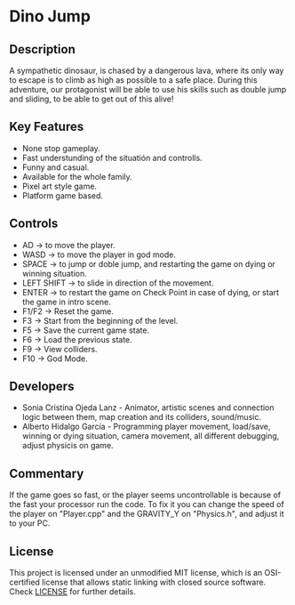 # Dino Jump

## Description

A sympathetic dinosaur, is chased by a dangerous lava, where its only way to escape is to climb as high as possible to a safe place. 
During this adventure, our protagonist will be able to use his skills such as double jump and sliding, to be able to get out of this alive!

## Key Features

 - None stop gameplay.
 - Fast understunding of the situatión and controlls.
 - Funny and casual.
 - Available for the whole family.
 - Pixel art style game.
 - Platform game based.
 
## Controls

 - AD -> to move the player.
 - WASD -> to move the player in god mode.
 - SPACE -> to jump or doble jump, and restarting the game on dying or winning situation.
 - LEFT SHIFT -> to slide in direction of the movement.
 - ENTER -> to restart the game on Check Point in case of dying, or start the game in intro scene.
 - F1/F2 -> Reset the game. 
 - F3 -> Start from the beginning of the level.
 - F5 -> Save the current game state.
 - F6 -> Load the previous state.
 - F9 -> View colliders.
 - F10 -> God Mode.
	

## Developers

 - Sonia Cristina Ojeda Lanz - Animator, artistic scenes and connection logic between them, map creation and its colliders, sound/music.
 - Alberto Hidalgo García - Programming player movement, load/save, winning or dying situation, camera movement, all different debugging, adjust physicis on game. 

## Commentary

If the game goes so fast, or the player seems uncontrollable is because of the fast your processor run the code. To fix it you can change the speed of
the player on "Player.cpp" and the GRAVITY_Y on "Physics.h", and adjust it to your PC.

## License

This project is licensed under an unmodified MIT license, which is an OSI-certified license that allows static linking with closed source software. Check [LICENSE](LICENSE) for further details.

